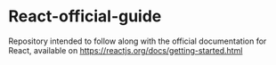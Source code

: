 # React-official-guide
Repository intended to follow along with the official documentation for React, available on https://reactjs.org/docs/getting-started.html
